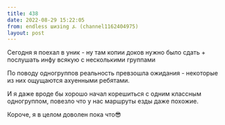```yaml
---
title: 438
date: 2022-08-29 15:22:05
from: endless шизing ⍼ (channel1162404975)
layout: post
---
```


Сегодня я поехал в уник - ну там копии доков нужно было сдать + послушать инфу всякую с несколькими группами

По поводу одногруппов реальность превзошла ожидания - некоторые из них ощущаются ахуенными ребятами.

И я даже вроде бы хорошо начал корешиться с одним классным одногруппом, повезло что у нас маршруты езды даже похожие.

Короче, я в целом доволен пока что😎
